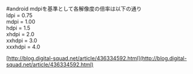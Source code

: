 #android
mdpiを基準として各解像度の倍率は以下の通り  
ldpi = 0.75  
mdpi = 1.00  
hdpi = 1.5  
xhdpi = 2.0  
xxhdpi = 3.0  
xxxhdpi = 4.0

[http://blog.digital-squad.net/article/436334592.html](http://blog.digital-squad.net/article/436334592.html)
